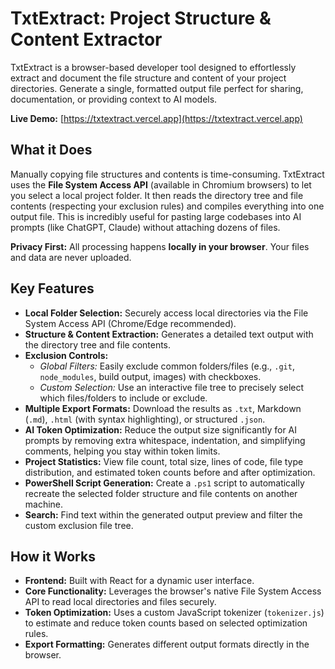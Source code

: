 # TxtExtract: Project Structure & Content Extractor

TxtExtract is a browser-based developer tool designed to effortlessly extract and document the file structure and content of your project directories. Generate a single, formatted output file perfect for sharing, documentation, or providing context to AI models.

**Live Demo:** [https://txtextract.vercel.app](https://txtextract.vercel.app)

## What it Does

Manually copying file structures and contents is time-consuming. TxtExtract uses the **File System Access API** (available in Chromium browsers) to let you select a local project folder. It then reads the directory tree and file contents (respecting your exclusion rules) and compiles everything into one output file. This is incredibly useful for pasting large codebases into AI prompts (like ChatGPT, Claude) without attaching dozens of files.

**Privacy First:** All processing happens **locally in your browser**. Your files and data are never uploaded.

## Key Features

*   **Local Folder Selection:** Securely access local directories via the File System Access API (Chrome/Edge recommended).
*   **Structure & Content Extraction:** Generates a detailed text output with the directory tree and file contents.
*   **Exclusion Controls:**
    *   *Global Filters:* Easily exclude common folders/files (e.g., `.git`, `node_modules`, build output, images) with checkboxes.
    *   *Custom Selection:* Use an interactive file tree to precisely select which files/folders to include or exclude.
*   **Multiple Export Formats:** Download the results as `.txt`, Markdown (`.md`), `.html` (with syntax highlighting), or structured `.json`.
*   **AI Token Optimization:** Reduce the output size significantly for AI prompts by removing extra whitespace, indentation, and simplifying comments, helping you stay within token limits.
*   **Project Statistics:** View file count, total size, lines of code, file type distribution, and estimated token counts before and after optimization.
*   **PowerShell Script Generation:** Create a `.ps1` script to automatically recreate the selected folder structure and file contents on another machine.
*   **Search:** Find text within the generated output preview and filter the custom exclusion file tree.

## How it Works

*   **Frontend:** Built with React for a dynamic user interface.
*   **Core Functionality:** Leverages the browser's native File System Access API to read local directories and files securely.
*   **Token Optimization:** Uses a custom JavaScript tokenizer (`tokenizer.js`) to estimate and reduce token counts based on selected optimization rules.
*   **Export Formatting:** Generates different output formats directly in the browser.